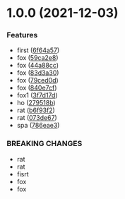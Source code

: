 # 1.0.0 (2021-12-03)


### Features

* first ([6f64a57](https://github.com/pranathi-nallamilli/sem-node/commit/6f64a573ea611cad3b5de61e8b6f38058b24f11d))
* fox ([59ca2e8](https://github.com/pranathi-nallamilli/sem-node/commit/59ca2e8f2e114c6c90749081ee75a4fb168bad21))
* fox ([44a88cc](https://github.com/pranathi-nallamilli/sem-node/commit/44a88cc43a957d4af151704aca1218e3a1fb9feb))
* fox ([83d3a30](https://github.com/pranathi-nallamilli/sem-node/commit/83d3a3064c57ea9ba8c3d79da30a8e75b4bd2347))
* fox ([79ced0d](https://github.com/pranathi-nallamilli/sem-node/commit/79ced0de913d6fc42fa8151f9aa2b300a7765902))
* fox ([840e7cf](https://github.com/pranathi-nallamilli/sem-node/commit/840e7cfb5211b9bb0d0213bbc36f76743f3a3fb3))
* fox1 ([3f7d17d](https://github.com/pranathi-nallamilli/sem-node/commit/3f7d17df45617879878e988eab8ed12944cc61fe))
* ho ([279518b](https://github.com/pranathi-nallamilli/sem-node/commit/279518ba02b36c7cc7f345f0b0b039a53c3dcbeb))
* rat ([b6f93f2](https://github.com/pranathi-nallamilli/sem-node/commit/b6f93f22ee5de5af5dc94ddc6c1d0ea9caa665e6))
* rat ([073de67](https://github.com/pranathi-nallamilli/sem-node/commit/073de67c75a955c2a53679bc6e8a4ef3f3ab2940))
* spa ([786eae3](https://github.com/pranathi-nallamilli/sem-node/commit/786eae384447ceaf8710e127d59a16919a0b023d))


### BREAKING CHANGES

* rat
* rat
* fisrt
* fox
* fox
